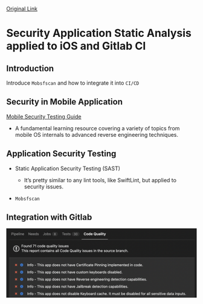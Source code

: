 [Original Link](https://benoitpasquier.com/2022/07/security-application-static-analysis-applied-to-ios-and-gitlab-ci/)

# Security Application Static Analysis applied to iOS and Gitlab CI
## Introduction
Introduce `Mobsfscan` and how to integrate it into `CI/CD`

## Security in Mobile Application
[Mobile Security Testing Guide](https://owasp.org/www-project-mobile-app-security/)
* A fundamental learning resource covering a variety of topics from mobile OS internals to advanced reverse engineering techniques.

## Application Security Testing
* Static Application Security Testing (SAST)
    - It’s pretty similar to any lint tools, like SwiftLint, but applied to security issues.
    
* `Mobsfscan`

## Integration with Gitlab
![](resources/mobsfscan-gitlab.png)
